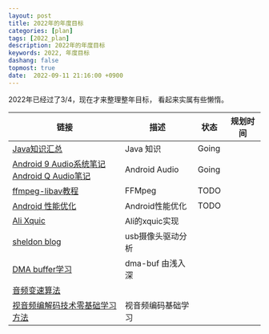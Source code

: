 ```yaml
---
layout: post
title: 2022年的年度目标
categories: [plan]
tags: [2022_plan]
description: 2022年的年度目标
keywords: 2022, 年度目标
dashang: false
topmost: true
date:  2022-09-11 21:16:00 +0900
---
```


2022年已经过了3/4，现在才来整理整年目标， 看起来实属有些懒惰。

<!-- more -->


| 链接                                                         | 描述      | 状态  | 规划时间                                                     |
| ------------------------------------------------------------ | --------- | ----- | ------------------------------------------------------------ |
| [Java知识汇总](https://pdai.tech/md/java/thread/java-thread-x-key-volatile.html) | Java 知识 | Going |  |
|[Android 9 Audio系统笔记](https://blog.csdn.net/biandan1231/article/details/106026964)<br />[Android Q Audio笔记](https://blog.csdn.net/sinat_18179367/category_9649731.html)| Android Audio | Going ||
|[ffmpeg-libav教程](https://github.com/leandromoreira/ffmpeg-libav-tutorial)| FFMpeg | TODO ||
|[Android 性能优化](https://blog.csdn.net/u011578734/category_7009042.html)| Android性能优化 | TODO ||
|[Ali Xquic](https://github.com/alibaba/xquic)| Ali的xquic实现 | ||
|[sheldon blog](https://www.cnblogs.com/blogs-of-lxl/tag/)| usb摄像头驱动分析 | ||
|[DMA buffer学习](https://blog.csdn.net/hexiaolong2009/article/details/102596744)|dma-buf 由浅入深|||
|[音频变速算法](https://juejin.cn/post/7024900194537832485)||||
|[视音频编解码技术零基础学习方法](https://blog.csdn.net/leixiaohua1020/article/details/18893769?spm=1001.2014.3001.5502)|视音频编码基础学习|||

